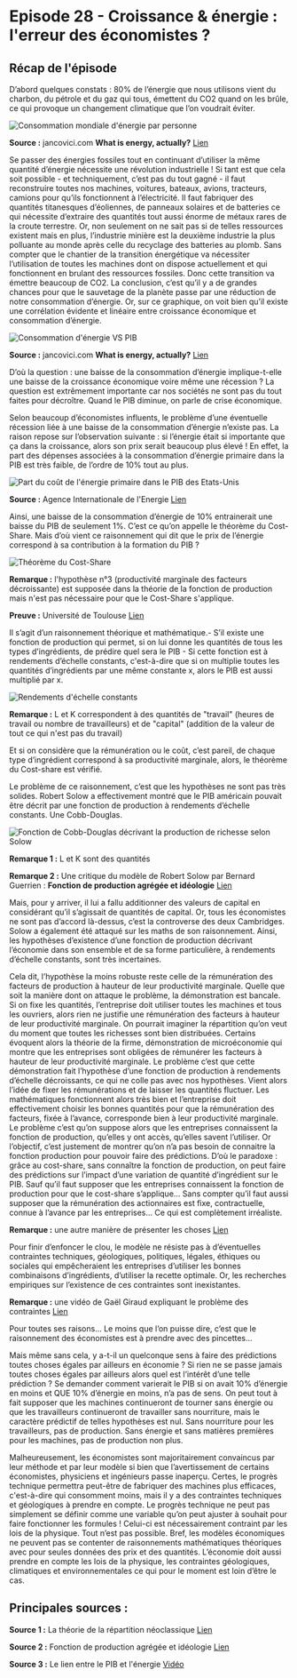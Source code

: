 # Episode 28 - Croissance & énergie : l'erreur des économistes ?

## Récap de l'épisode

D’abord quelques constats : 80% de l’énergie que nous utilisons vient du charbon, du pétrole et du gaz qui tous, émettent du CO2 quand on les brûle, ce qui provoque un changement climatique que l’on voudrait éviter.


![Consommation mondiale d'énergie par personne](./images/Consommation_Mondiale_NRJ.png "Consommation mondiale d'énergie par personne")


**Source :** jancovici.com **What is energy, actually?** [Lien](https://jancovici.com/en/energy-transition/energy-and-us/what-is-energy-actually/)


Se passer des énergies fossiles tout en continuant d’utiliser la même quantité d’énergie nécessite une révolution industrielle ! Si tant est que cela soit possible - et techniquement, c’est pas du tout gagné - il faut reconstruire toutes nos machines, voitures, bateaux, avions, tracteurs, camions pour qu’ils fonctionnent à l’électricité. Il faut fabriquer des quantités titanesques d’éoliennes, de panneaux solaires et de batteries ce qui nécessite d’extraire des quantités tout aussi énorme de métaux rares de la croute terrestre. Or, non seulement on ne sait pas si de telles ressources existent mais en plus, l’industrie minière est la deuxième industrie la plus polluante au monde après celle du recyclage des batteries au plomb. Sans compter que le chantier de la transition énergétique va nécessiter l’utilisation de toutes les machines dont on dispose actuellement et qui fonctionnent en brulant des ressources fossiles. Donc cette transition va émettre beaucoup de CO2. La conclusion, c’est qu’il y a de grandes chances pour que le sauvetage de la planète passe par une réduction de notre consommation d’énergie. Or, sur ce graphique, on voit bien qu’il existe une corrélation évidente et linéaire entre croissance économique et consommation d’énergie.


![Consommation d'énergie VS PIB](./images/Consommation_energie_vs_PIB_Mondial.png "Consommation d'énergie VS PIB")


**Source :** jancovici.com **What is energy, actually?** [Lien](https://jancovici.com/en/energy-transition/energy-and-us/what-is-energy-actually/)


D’où la question : une baisse de la consommation d’énergie implique-t-elle une baisse de la croissance économique voire même une récession ? La question est extrêmement importante car nos sociétés ne sont pas du tout faites pour décroître. Quand le PIB diminue, on parle de crise économique. 


Selon beaucoup d’économistes influents, le problème d’une éventuelle récession liée à une baisse de la consommation d’énergie n’existe pas. La raison repose sur l’observation suivante : si l’énergie était si importante que ça dans la croissance, alors son prix serait beaucoup plus élevé ! En effet, la part des dépenses associées à la consommation d’énergie primaire dans la PIB est très faible, de l’ordre de 10% tout au plus.


![Part du coût de l'énergie primaire dans le PIB des Etats-Unis](./images/Part_de_l_energie_dans_le_PIB_US.png "Part du coût de l'énergie primaire dans le PIB des Etats-Unis")


**Source :** Agence Internationale de l'Energie [Lien](https://www.eia.gov/totalenergy/data/annual/pdf/sec1_13.pdf)


Ainsi, une baisse de la consommation d’énergie de 10% entrainerait une baisse du PIB de seulement 1%. C’est ce qu’on appelle le théorème du Cost-Share. Mais d’où vient ce raisonnement qui dit que le prix de l’énergie correspond à sa contribution à la formation du PIB ?


![Théorème du Cost-Share](./images/Cost_share_theorem.png "Théorème du Cost-Share")


**Remarque :** l'hypothèse n°3 (productivité marginale des facteurs décroissante) est supposée dans la théorie de la fonction de production mais n'est pas nécessaire pour que le Cost-Share s'applique.


**Preuve :** Université de Toulouse [Lien](http://www.math.univ-toulouse.fr/~schindle/articles/the_cost_share_theorem.pdf)


Il s’agit d’un raisonnement théorique et mathématique.- S’il existe une fonction de production qui permet, si on lui donne les quantités de tous les types d’ingrédients, de prédire quel sera le PIB - Si cette fonction est à rendements d’échelle constants, c'est-à-dire que si on multiplie toutes les quantités d’ingrédients par une même constante x, alors le PIB est aussi multiplié par x.


![Rendements d'échelle constants](./images/Rendements_constants.png "Rendements d'échelle constants")


**Remarque :** L et K correspondent à des quantités de "travail" (heures de travail ou nombre de travailleurs) et de "capital" (addition de la valeur de tout ce qui n'est pas du travail)


Et si on considère que la rémunération ou le coût, c’est pareil, de chaque type d’ingrédient correspond à sa productivité marginale, alors, le théorème du Cost-share est vérifié.


Le problème de ce raisonnement, c’est que les hypothèses ne sont pas très solides. Robert Solow a effectivement montré que le PIB américain pouvait être décrit par une fonction de production à rendements d’échelle constants. Une Cobb-Douglas. 


![Fonction de Cobb-Douglas décrivant la production de richesse selon Solow](./images/Cobb_douglas.png "Fonction de Cobb-Douglas décrivant la production de richesse selon Solow")


**Remarque 1 :** L et K sont des quantités


**Remarque 2 :** Une critique du modèle de Robert Solow par Bernard Guerrien : **Fonction de production agrégée et idéologie** [Lien](http://bernardguerrien.com/wp-content/uploads/2017/07/FoncProduction_et_Ideologie.pdf)


Mais, pour y arriver, il lui a fallu additionner des valeurs de capital en considérant qu’il s’agissait de quantités de capital. Or, tous les économistes ne sont pas d’accord là-dessus, c’est la controverse des deux Cambridges. Solow a également été attaqué sur les maths de son raisonnement. Ainsi, les hypothèses d’existence d’une fonction de production décrivant l’économie dans son ensemble et de sa forme particulière, à rendements d’échelle constants, sont très incertaines.


Cela dit, l’hypothèse la moins robuste reste celle de la rémunération des facteurs de production à hauteur de leur productivité marginale. Quelle que soit la manière dont on attaque le problème, la démonstration est bancale. Si on fixe les quantités, l’entreprise doit utiliser toutes les machines et tous les ouvriers, alors rien ne justifie une rémunération des facteurs à hauteur de leur productivité marginale. On pourrait imaginer la répartition qu’on veut du moment que toutes les richesses sont bien distribuées. Certains évoquent alors la théorie de la firme, démonstration de microéconomie qui montre que les entreprises sont obligées de rémunérer les facteurs à hauteur de leur productivité marginale. Le problème c’est que cette démonstration fait l’hypothèse d’une fonction de production à rendements d’échelle décroissants, ce qui ne colle pas avec nos hypothèses. Vient alors l’idée de fixer les rémunérations et de laisser les quantités fluctuer. Les mathématiques fonctionnent alors très bien et l’entreprise doit effectivement choisir les bonnes quantités pour que la rémunération des facteurs, fixée à l’avance, corresponde bien à leur productivité marginale. Le problème c’est qu’on suppose alors que les entreprises connaissent la fonction de production, qu’elles y ont accès, qu’elles savent l’utiliser. Or l’objectif, c’est justement de montrer qu’on n’a pas besoin de connaitre la fonction production pour pouvoir faire des prédictions. D’où le paradoxe : grâce au cost-share, sans connaître la fonction de production, on peut faire des prédictions sur l’impact d’une variation de quantité d’ingrédient sur le PIB. Sauf qu’il faut supposer que les entreprises connaissent la fonction de production pour que le cost-share s’applique… Sans compter qu’il faut aussi supposer que la rémunération des actionnaires est fixe, contractuelle, connue à l’avance par les entreprises… Ce qui est complètement irréaliste.


**Remarque :** une autre manière de présenter les choses [Lien](http://www.autisme-economie.org/article178.html)


Pour finir d’enfoncer le clou, le modèle ne résiste pas à d’éventuelles contraintes techniques, géologiques, politiques, légales, éthiques ou sociales qui empêcheraient les entreprises d’utiliser les bonnes combinaisons d’ingrédients, d’utiliser la recette optimale. Or, les recherches empiriques sur l’existence de ces contraintes sont inexistantes.

**Remarque :** une vidéo de Gaël Giraud expliquant le problème des contraintes [Lien](https://youtu.be/vW7WywnOxas)


Pour toutes ses raisons… Le moins que l’on puisse dire, c’est que le raisonnement des économistes est à prendre avec des pincettes…


Mais même sans cela, y a-t-il un quelconque sens à faire des prédictions toutes choses égales par ailleurs en économie ? Si rien ne se passe jamais toutes choses égales par ailleurs alors quel est l’intérêt d’une telle prédiction ? Se demander comment varierait le PIB si on avait 10% d’énergie en moins et QUE 10% d’énergie en moins, n’a pas de sens. On peut tout à fait supposer que les machines continueront de tourner sans énergie ou que les travailleurs continueront de travailler sans nourriture, mais le caractère prédictif de telles hypothèses est nul. Sans nourriture pour les travailleurs, pas de production. Sans énergie et sans matières premières pour les machines, pas de production non plus.


Malheureusement, les économistes sont majoritairement convaincus par leur méthode et par leur modèle si bien que l’avertissement de certains économistes, physiciens et ingénieurs passe inaperçu. Certes, le progrès technique permettra peut-être de fabriquer des machines plus efficaces, c'est-à-dire qui consomment moins, mais il y a des contraintes techniques et géologiques à prendre en compte. Le progrès technique ne peut pas simplement se définir comme une variable qu’on peut ajuster à souhait pour faire fonctionner les formules ! Celui-ci est nécessairement contraint par les lois de la physique. Tout n’est pas possible. Bref, les modèles économiques ne peuvent pas se contenter de raisonnements mathématiques théoriques avec pour seules données des prix et des quantités. L’économie doit aussi prendre en compte les lois de la physique, les contraintes géologiques, climatiques et environnementales ce qui pour le moment est loin d’être le cas.

## Principales sources : ##


**Source 1 :** La théorie de la répartition néoclassique [Lien](http://www.autisme-economie.org/article178.html)

**Source 2 :** Fonction de production agrégée et idéologie [Lien](http://bernardguerrien.com/wp-content/uploads/2017/07/FoncProduction_et_Ideologie.pdf)

**Source 3 :** Le lien entre le PIB et l'énergie [Vidéo](https://youtu.be/vW7WywnOxas)
